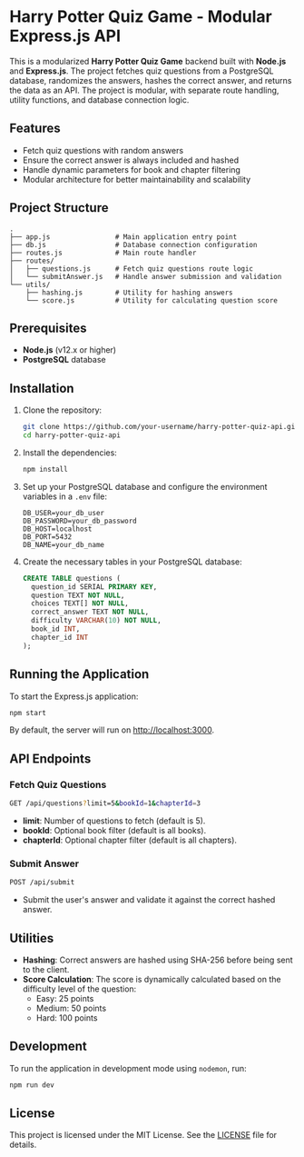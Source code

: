 
# Harry Potter Quiz Game - Modular Express.js API

This is a modularized **Harry Potter Quiz Game** backend built with **Node.js** and **Express.js**. The project fetches quiz questions from a PostgreSQL database, randomizes the answers, hashes the correct answer, and returns the data as an API. The project is modular, with separate route handling, utility functions, and database connection logic.

## Features

- Fetch quiz questions with random answers
- Ensure the correct answer is always included and hashed
- Handle dynamic parameters for book and chapter filtering
- Modular architecture for better maintainability and scalability

## Project Structure

```
.
├── app.js                # Main application entry point
├── db.js                 # Database connection configuration
├── routes.js             # Main route handler
├── routes/
│   ├── questions.js      # Fetch quiz questions route logic
│   └── submitAnswer.js   # Handle answer submission and validation
└── utils/
    ├── hashing.js        # Utility for hashing answers
    └── score.js          # Utility for calculating question score
```

## Prerequisites

- **Node.js** (v12.x or higher)
- **PostgreSQL** database

## Installation

1. Clone the repository:
    ```bash
    git clone https://github.com/your-username/harry-potter-quiz-api.git
    cd harry-potter-quiz-api
    ```

2. Install the dependencies:
    ```bash
    npm install
    ```

3. Set up your PostgreSQL database and configure the environment variables in a `.env` file:
    ```env
    DB_USER=your_db_user
    DB_PASSWORD=your_db_password
    DB_HOST=localhost
    DB_PORT=5432
    DB_NAME=your_db_name
    ```

4. Create the necessary tables in your PostgreSQL database:

    ```sql
    CREATE TABLE questions (
      question_id SERIAL PRIMARY KEY,
      question TEXT NOT NULL,
      choices TEXT[] NOT NULL,
      correct_answer TEXT NOT NULL,
      difficulty VARCHAR(10) NOT NULL,
      book_id INT,
      chapter_id INT
    );
    ```

## Running the Application

To start the Express.js application:

```bash
npm start
```

By default, the server will run on [http://localhost:3000](http://localhost:3000).

## API Endpoints

### Fetch Quiz Questions

```bash
GET /api/questions?limit=5&bookId=1&chapterId=3
```

- **limit**: Number of questions to fetch (default is 5).
- **bookId**: Optional book filter (default is all books).
- **chapterId**: Optional chapter filter (default is all chapters).

### Submit Answer

```bash
POST /api/submit
```

- Submit the user's answer and validate it against the correct hashed answer.

## Utilities

- **Hashing**: Correct answers are hashed using SHA-256 before being sent to the client.
- **Score Calculation**: The score is dynamically calculated based on the difficulty level of the question:
  - Easy: 25 points
  - Medium: 50 points
  - Hard: 100 points

## Development

To run the application in development mode using `nodemon`, run:

```bash
npm run dev
```

## License

This project is licensed under the MIT License. See the [LICENSE](LICENSE) file for details.
